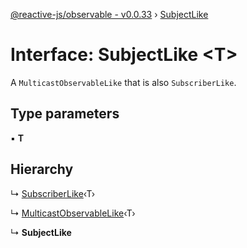 [@reactive-js/observable - v0.0.33](../README.md) › [SubjectLike](subjectlike.md)

# Interface: SubjectLike <**T**>

A `MulticastObservableLike` that is also `SubscriberLike`.

## Type parameters

▪ **T**

## Hierarchy

  ↳ [SubscriberLike](subscriberlike.md)‹T›

  ↳ [MulticastObservableLike](multicastobservablelike.md)‹T›

  ↳ **SubjectLike**
